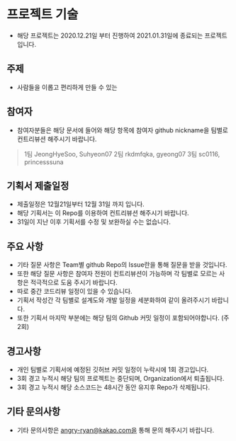 # 프로젝트 기술
 * 해당 프로젝트는 2020.12.21일 부터 진행하여 2021.01.31일에 종료되는 프로젝트입니다.
## 주제
 * 사람들을 이롭고 편리하게 만들 수 있는
## 참여자
  * 참여자분들은 해당 문서에 들어와 해당 항목에 참여자 github nickname을 팀별로 컨트리뷰션 해주시기 바랍니다.
>1팀
> JeongHyeSoo, Suhyeon07
>2팀
> rkdmfqka, gyeong07
>3팀
> sc0116, princesssuna

## 기획서 제출일정
 * 제출일정은 12월21일부터 12월 31일 까지 입니다.
 * 해당 기획서는 이 Repo를 이용하여 컨트리뷰션 해주시기 바랍니다.
 * 31일이 지난 이후 기획서를 수정 및 보완하실 수는 없습니다.
 
## 주요 사항
 * 기타 질문 사항은 Team별 github Repo의 Issue란을 통해 질문을 받을 것입니다.
 * 또한 해당 질문 사항은 참여자 전원이 컨트리뷰션이 가능하며 각 팀별로 모르는 사항은 적극적으로 도움 주시기 바랍니다.
 * 따로 중간 코드리뷰 일정이 있을 수 있습니다.
 * 기획서 작성간 각 팀별로 설계도와 개발 일정을 세분화하여 같이 올려주시기 바랍니다.
 * 또한 기획서 마지막 부분에는 해당 팀의 Github 커밋 일정이 포함되어야합니다. (주2회)
 
## 경고사항
 * 개인 팀별로 기획서에 예정된 깃허브 커밋 일정이 누락시에 1회 경고입니다.
 * 3회 경고 누적시 해당 팀의 프로젝트는 중단되며, Organization에서 퇴출됩니다.
 * 3회 경고 누적시 해당 소스코드는 48시간 동안 유지후 Repo가 삭제됩니다.
 
## 기타 문의사항
 * 기타 문의사항은 angry-ryan@kakao.com을 통해 문의 해주시기 바랍니다.
